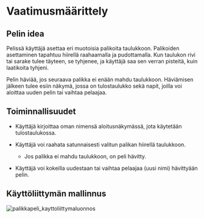 # Vaatimusmäärittely

## Pelin idea

Pelissä käyttäjä asettaa eri muotoisia palikoita taulukkoon. 
Palikoiden asettaminen tapahtuu hiirellä raahaamalla ja pudottamalla. 
Kun taulukon rivi tai sarake tulee täyteen, se tyhjenee, ja käyttäjä saa sen verran pisteitä, 
kuin laatikoita tyhjeni.

Pelin häviää, jos seuraava palikka ei enään mahdu taulukkoon. 
Häviämisen jälkeen tulee esiin näkymä, jossa on tulostaulukko sekä napit, joilla voi aloittaa uuden pelin tai vaihtaa pelaajaa.


## Toiminnallisuudet

- Käyttäjä kirjoittaa oman nimensä aloitusnäkymässä, jota käytetään tulostaulukossa.
- Käyttäjä voi raahata satunnaisesti valitun palikan hiirellä taulukkoon.
  - Jos palikka ei mahdu taulukkoon, on peli hävitty.

- Käyttäjä voi kokeilla uudestaan tai vaihtaa pelaajaa (uusi nimi) hävittyään pelin.
  
## Käyttöliittymän mallinnus

![palikkapeli_kayttoliittymaluonnos](https://github.com/user-attachments/assets/a4a6e3be-6576-48d7-85b0-2da1052c2ed0)
